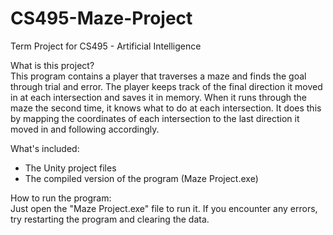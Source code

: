 # CS495-Maze-Project
Term Project for CS495 - Artificial Intelligence

What is this project? <br>
This program contains a player that traverses a maze and finds the goal through trial and error.
The player keeps track of the final direction it moved in at each intersection and saves it in memory. 
When it runs through the maze the second time, it knows what to do at each intersection. It does this 
by mapping the coordinates of each intersection to the last direction it moved in and following accordingly.

What's included:
- The Unity project files
- The compiled version of the program (Maze Project.exe)

How to run the program: <br>
Just open the "Maze Project.exe" file to run it.
If you encounter any errors, try restarting the program and clearing the data.
